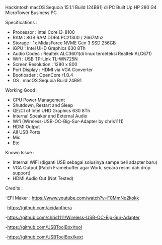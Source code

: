 Hackintosh macOS Sequoia 15.1.1 Build (24B91) di PC Built Up HP 280 G4 MicroTower Business PC

Specifications :
- Processor : Intel Core i3-8100
- RAM : 8GB RAM DDR4 PC21300 / 2667Mhz
- Storage : 1x MidasForce NVME Gen 3 SSD 256GB
- iGPU : Intel UHD Graphics 630 8Th
- Audio Codec : Realtek ALC3601(di linux terdeteksi Realtek ALC671)
- Wifi : USB TP-Link TL-WN725N
- Screen Resolution : 1280 x 800
- Port Display : HDMI via VGA Converter
- Bootloader : OpenCore r1.0.4
- OS : macOS Sequoia Build 24B91

Working Good :
- CPU Power Management
- Shutdown, Restart and Sleep
- QE/CI of Intel UHD Graphics 630 8Th
- Internal Speaker and External Audio
- Wifi (Wireless-USB-OC-Big-Sur-Adapter by chris1111)
- HDMI Output
- All USB Ports
- Mic
- Etc

Known Issue :
- Internal WiFi (diganti USB sebagai solusinya sampe beli adapter baru)
- VGA Output (Patch Framebuffer agar Work, secara resmi dah drop support)
- HDMI Audio Out (Not Tested)

Credits : 

-EFI Maker : https://www.youtube.com/watch?v=F0MmNo2kokk

-https://github.com/acidanthera

-https://github.com/chris1111/Wireless-USB-OC-Big-Sur-Adapter

-https://github.com/USBToolBox/tool

-https://github.com/USBToolBox/kext
